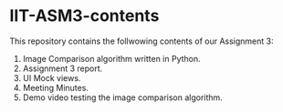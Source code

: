 # IIT-ASM3-contents

This repository contains the follwowing contents of our Assignment 3:
1. Image Comparison algorithm written in Python.
2. Assignment 3 report.
3. UI Mock views.
4. Meeting Minutes.
5. Demo video testing the image comparison algorithm.
